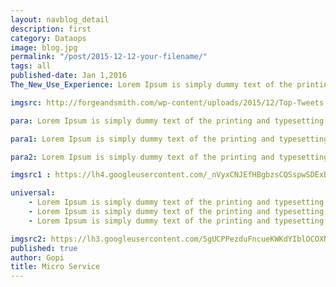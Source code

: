 ```yaml
---
layout: navblog_detail
description: first
category: Dataops
image: blog.jpg
permalink: "/post/2015-12-12-your-filename/"
tags: all
published-date: Jan 1,2016
The_New_Use_Experience: Lorem Ipsum is simply dummy text of the printing and typesetting industry. Lorem Ipsum has been the simply dummy text of the printing and typesetting industry. Lorem Ipsum has been the Lorem Ipsum is simply dummy text of the printing and typesetting industry. Lorem Ipsum has been the simply dummy text of the printing and typesetting industry. Lorem Ipsum has been the

imgsrc: http://forgeandsmith.com/wp-content/uploads/2015/12/Top-Tweets.jpg

para: Lorem Ipsum is simply dummy text of the printing and typesetting industry. Lorem Ipsum has been the simply dummy text of the printing and typesetting industry. Lorem Ipsum has been the Lorem Ipsum is simply dummy text of the printing and typesetting industry. Lorem Ipsum has been the simply dummy text of the printing and typesetting industry. Lorem Ipsum has been the 

para1: Lorem Ipsum is simply dummy text of the printing and typesetting industry. Lorem Ipsum has been the simply dummy text of the printing and typesetting industry. Lorem Ipsum has been the Lorem Ipsum is simply dummy text of the printing and typesetting industry. Lorem Ipsum has been the simply dummy text of the printing and typesetting industry. Lorem Ipsum has been the 

para2: Lorem Ipsum is simply dummy text of the printing and typesetting industry. Lorem Ipsum has been the simply dummy text of the printing and typesetting industry. Lorem Ipsum has been the Lorem Ipsum is simply dummy text of the printing and typesetting industry.

imgsrc1 : https://lh4.googleusercontent.com/_nVyxCNJEfHBgbzsCQSspwSDExBCfSnHx9Mddc8I6zvt184Qk30BMDEDPwNRF_FJQAeJpGDq7oJb_0cWvcPP24DGBcdRRAX-QGdWSyhp-593b4uHEPjsF0A36xhNPOpGehqTdjoA

universal: 
    - Lorem Ipsum is simply dummy text of the printing and typesetting industry. Lorem Ipsum has been the simply dummy text of the printing and typesetting industry. Lorem Ipsum has been the Lorem Ipsum is simply dummy text of the printing and typesetting industry.
    - Lorem Ipsum is simply dummy text of the printing and typesetting industry. Lorem Ipsum has been the simply dummy text of the printing and typesetting industry. Lorem Ipsum has been the Lorem Ipsum is simply dummy text of the printing and typesetting industry.
    - Lorem Ipsum is simply dummy text of the printing and typesetting industry. Lorem Ipsum has been the simply dummy text of the printing and typesetting industry. Lorem Ipsum has been the Lorem Ipsum is simply dummy text of the printing and typesetting industry.

imgsrc2: https://lh3.googleusercontent.com/5gUCPPezduFncueKWKdYIblOCOXNAjH9hGBUzDZMETMYSnLUWY2jjI5zn0E3M1kRkVQUVIGthDdNTtOnuehouUjGDlGHD1U_k4XEvSpG3oQE1yq7EQZMAmYF9pAQH3q9Zl8esvn3
published: true
author: Gopi
title: Micro Service
---
```



